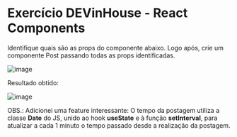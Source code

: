 <h1> Exercício DEVinHouse - React Components </h1>
  
 Identifique quais são as props do componente abaixo. Logo após, crie um componente Post passando todas as props identificadas.

![image](https://user-images.githubusercontent.com/90796061/147712334-431b9688-c596-44d7-8201-68db66c723e9.png)

Resultado obtido: 

![image](https://user-images.githubusercontent.com/90796061/147712426-10ef1246-4c5c-41b6-b11a-208e64098130.png)

OBS.: Adicionei uma feature interessante: O tempo da postagem utiliza a classe <strong>Date</strong> do JS, unido ao hook <strong>useState</strong> e à função <strong>setInterval</strong>, para atualizar a cada 1 minuto o tempo passado desde a realização da postagem. 

